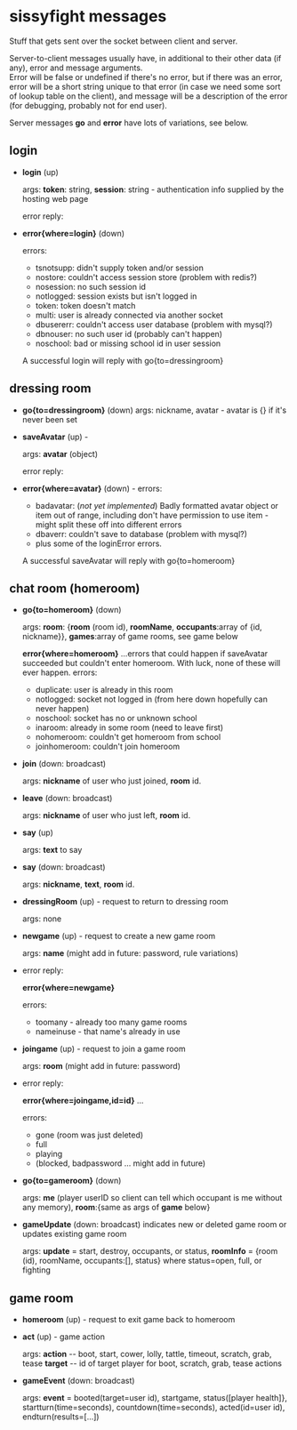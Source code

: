 # sissyfight messages

Stuff that gets sent over the socket between client and server.  

Server-to-client messages usually have, in additional to their other data (if any), error and message arguments.  
Error will be false or undefined if there's no error, but if there was an error, error will be a short string 
unique to that error (in case we need some sort of lookup table on the client), and message will be a description
of the error (for debugging, probably not for end user).

Server messages **go** and **error** have lots of variations, see below.

## login

*	**login** (up)

	args: **token**: string, **session**: string - authentication info supplied by the hosting web page
	
	error reply:
	
*	**error{where=login}** (down)

	errors:
	* tsnotsupp: didn't supply token and/or session
	* nostore: couldn't access session store (problem with redis?)
	* nosession: no such session id
	* notlogged: session exists but isn't logged in
	* token: token doesn't match
	* multi: user is already connected via another socket
	* dbusererr: couldn't access user database (problem with mysql?)
	* dbnouser: no such user id (probably can't happen)
	* noschool: bad or missing school id in user session
	
	A successful login will reply with go{to=dressingroom}
	
## dressing room

*	**go{to=dressingroom}** (down)
	args: nickname, avatar - avatar is {} if it's never been set
	
*	**saveAvatar** (up) -

	args: **avatar** (object)
	
	error reply:

*	**error{where=avatar}** (down) -
	errors:
	* badavatar: (*not yet implemented*) Badly formatted avatar object or item out of range, including don't have permission to use item - might split these off into different errors
	* dbaverr: couldn't save to database (problem with mysql?)
	* plus some of the loginError errors.
	
	A successful saveAvatar will reply with go{to=homeroom}

## chat room (homeroom)
	
*	**go{to=homeroom}** (down)

	args: **room**: {**room** (room id), **roomName**, **occupants**:array of {id, nickname}}, **games**:array of game rooms, see game below
	
	**error{where=homeroom}** ...errors that could happen if saveAvatar succeeded but couldn't enter homeroom. With luck, none of these will ever happen.
	errors:
	* duplicate: user is already in this room
	* notlogged: socket not logged in (from here down hopefully can never happen)
	* noschool: socket has no or unknown school	
	* inaroom: already in some room (need to leave first)
	* nohomeroom: couldn't get homeroom from school
	* joinhomeroom: couldn't join homeroom
	

*	**join** (down: broadcast)

	args: **nickname** of user who just joined, **room** id.
	
*	**leave** (down: broadcast)

	args: **nickname** of user who just left, **room** id.
	
*	**say**	(up)

	args: **text** to say
	
*	**say** (down: broadcast)

	args: **nickname**, **text**, **room** id.

*	**dressingRoom** (up) - request to return to dressing room

	args: none
	
*	**newgame** (up) - request to create a new game room
	
	args: **name** (might add in future: password, rule variations)
	
* 	error reply:

	**error{where=newgame}**
	
	errors:
	* toomany	- already too many game rooms
	* nameinuse	- that name's already in use
	
	
*	**joingame** (up) - request to join a game room

	args: **room** (might add in future: password)
	
*	error reply:	

	**error{where=joingame,id=id}** ...
	
	errors:
	* gone (room was just deleted)
	* full
	* playing
	* (blocked, badpassword ... might add in future)
	
*	**go{to=gameroom}** (down)

	args: **me** (player userID so client can tell which occupant is me without any memory), **room**:{same as args of **game** below}
	
*	**gameUpdate** (down: broadcast) indicates new or deleted game room or updates existing game room

	args: **update** = start, destroy, occupants, or status,
	**roomInfo** = {room (id), roomName, occupants:[], status} where status=open, full, or fighting

## game room

*	**homeroom** (up) - request to exit game back to homeroom

*	**act** (up) - game action

	args: **action** -- boot, start, cower, lolly, tattle, timeout, scratch, grab, tease
	**target** -- id of target player for boot, scratch, grab, tease actions
	
*	**gameEvent** (down: broadcast)
	
	args: **event** = booted(target=user id), startgame, status([player health]}, startturn(time=seconds), countdown(time=seconds), acted(id=user id), endturn(results=[...])
	
